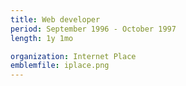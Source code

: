 ```yaml
---
title: Web developer
period: September 1996 - October 1997
length: 1y 1mo

organization: Internet Place
emblemfile: iplace.png
---
```

